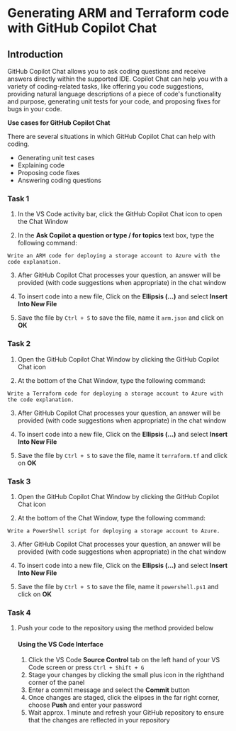 # Generating ARM and Terraform code with GitHub Copilot Chat

## Introduction

GitHub Copilot Chat allows you to ask coding questions and receive answers directly within the supported IDE. Copilot Chat can help you with a variety of coding-related tasks, like offering you code suggestions, providing natural language descriptions of a piece of code's functionality and purpose, generating unit tests for your code, and proposing fixes for bugs in your code.

**Use cases for GitHub Copilot Chat**

There are several situations in which GitHub Copilot Chat can help with coding.

- Generating unit test cases
- Explaining code
- Proposing code fixes
- Answering coding questions

### Task 1

1. In the VS Code activity bar, click the GitHub Copilot Chat icon to open the Chat Window

2. In the **Ask Copilot a question or type / for topics** text box, type the following command:

```
Write an ARM code for deploying a storage account to Azure with the code explanation.
```

3. After GitHub Copilot Chat processes your question, an answer will be provided (with code suggestions when appropriate) in the chat window

4. To insert code into a new file, Click on the **Ellipsis (...)** and select **Insert Into New File**

5. Save the file by `Ctrl + S` to save the file, name it `arm.json` and click on **OK**

### Task 2

1. Open the GitHub Copilot Chat Window by clicking the GitHub Copilot Chat icon

2. At the bottom of the Chat Window, type the following command:

```
Write a Terraform code for deploying a storage account to Azure with the code explanation.
```

3. After GitHub Copilot Chat processes your question, an answer will be provided (with code suggestions when appropriate) in the chat window

4. To insert code into a new file, Click on the **Ellipsis (...)** and select **Insert Into New File**

5. Save the file by `Ctrl + S` to save the file, name it `terraform.tf` and click on **OK**

### Task 3

1. Open the GitHub Copilot Chat Window by clicking the GitHub Copilot Chat icon

2. At the bottom of the Chat Window, type the following command:

```
Write a PowerShell script for deploying a storage account to Azure.
```

3. After GitHub Copilot Chat processes your question, an answer will be provided (with code suggestions when appropriate) in the chat window

4. To insert code into a new file, Click on the **Ellipsis (...)** and select **Insert Into New File**

5. Save the file by `Ctrl + S` to save the file, name it `powershell.ps1` and click on **OK**

### Task 4

1. Push your code to the repository using the method provided below

    #### Using the VS Code Interface

    1. Click the VS Code **Source Control** tab on the left hand of your VS Code screen or press `Ctrl + Shift + G` 
    2. Stage your changes by clicking the small plus icon in the righthand corner of the panel
    3. Enter a commit message and select the **Commit** button
    4. Once changes are staged, click the elipses in the far right corner, choose **Push** and enter your password
    5. Wait approx. 1 minute and refresh your GitHub repository to ensure that the changes are reflected in your repository
